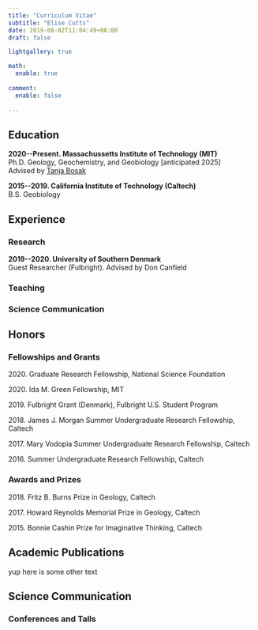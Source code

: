 ```yaml
---
title: "Curriculum Vitae"
subtitle: "Elise Cutts"
date: 2019-08-02T11:04:49+08:00
draft: false

lightgallery: true

math:
  enable: true
  
comment:
  enable: false
  
---
```


## Education

**2020--Present. Massachussetts Institute of Technology (MIT)** <br>
Ph.D. Geology, Geochemistry, and Geobiology [anticipated 2025]<br>
Advised by [Tanja Bosak](http://bosaklab.scripts.mit.edu/)

**2015--2019. California Institute of Technology (Caltech)** <br>
B.S. Geobiology

## Experience

### Research

**2019--2020. University of Southern Denmark** <br>
Guest Researcher (Fulbright). Advised by Don Canfield

### Teaching

### Science Communication


## Honors

### Fellowships and Grants

2020\. Graduate Research Fellowship,  National Science Foundation

2020\. Ida M. Green Fellowship,  MIT

2019\. Fulbright Grant (Denmark), Fulbright U.S. Student Program

2018\. James J. Morgan Summer Undergraduate Research Fellowship, Caltech

2017\. Mary Vodopia Summer Undergraduate Research Fellowship, Caltech

2016\. Summer Undergraduate Research Fellowship, Caltech

### Awards and Prizes

2018\. Fritz B. Burns Prize in Geology, Caltech

2017\. Howard Reynolds Memorial Prize in Geology, Caltech

2015\. Bonnie Cashin Prize for Imaginative Thinking, Caltech


## Academic Publications
yup here is some other text

## Science Communication

### Conferences and Talls